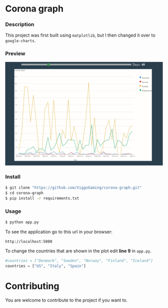 # Corona graph 

### Description
This project was first built using `matplotlib`, but I then changed it over to `google-charts`.

### Preview

![corona-graph](preview.gif)

### Install

```bash
$ git clone "https://github.com/ViggoGaming/corona-graph.git"
$ cd corona-graph
$ pip install -r requirements.txt
```

### Usage

```bash
$ python app.py
```

To see the application go to this url in your browser:
```
http://localhost:5000
```

To change the countries that are shown in the plot edit **line 9** in `app.py`.
```python
#countries = ["Denmark", "Sweden", "Norway", "Finland", "Iceland"]
countries = ["US", "Italy", "Spain"]
```

# Contributing
You are welcome to contribute to the project if you want to.